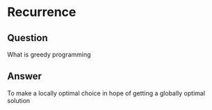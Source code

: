 # Recurrence

## Question

What is greedy programming

## Answer

To make a locally optimal choice in hope of getting a globally optimal solution